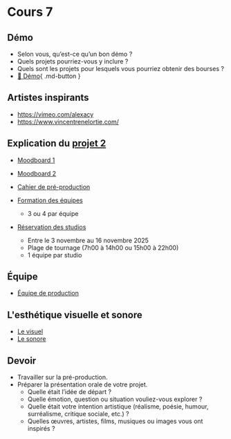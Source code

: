 # Cours 7

## Démo 
* Selon vous, qu’est-ce qu’un bon démo ? 
* Quels projets pourriez-vous y inclure ?
* Quels sont les projets pour lesquels vous pourriez obtenir des bourses ?
* [📁 Démo](https://cmontmorency365-my.sharepoint.com/:f:/g/personal/flpilote_cmontmorency_qc_ca/EoXof15gcg5Coi-w89uA4lwBuFkJoZGi3nojR1EkjHChww?e=XOgz9G%22%20\t%20%22_blank){ .md-button }   <br>

## Artistes inspirants
* https://vimeo.com/alexacy
* https://www.vincentrenelortie.com/


## Explication du [projet 2](projet_02.md)

* [Moodboard 1](https://www.youtube.com/watch?v=p03cRSbIQFU) 
* [Moodboard 2](https://www.youtube.com/watch?v=PnZnjSFHSzY)
  
* [Cahier de pré-production](https://cmontmorency365-my.sharepoint.com/:p:/g/personal/flpilote_cmontmorency_qc_ca/EROE8xk9chtLnZO33gl_hgMBOTZj9-KvitOQIIqjKQTZMw?e=wTnIyh)
* [Formation des équipes](https://cmontmorency365-my.sharepoint.com/:w:/g/personal/flpilote_cmontmorency_qc_ca/EWARe1xWaRBKjEki4WRvD0UBga173W95fjX9bzgzUINTXA?e=y2hwrM)
  * 3 ou 4 par équipe
* [Réservation des studios](https://teamup.com/ks5tb2ed4b9yetgo9v)
    * Entre le 3 novembre au 16 novembre 2025
    * Plage de tournage (7h00 à 14h00 ou 15h00 à 22h00)
    * 1 équipe par studio

## Équipe
* [Équipe de production](https://cmontmorency365-my.sharepoint.com/:p:/g/personal/flpilote_cmontmorency_qc_ca/ESxtiN2BY0dJgKzdREJtL-gB4RzfpaeDNt8apqepW6vTXQ?e=ZZWoF3)


## L'esthétique visuelle et sonore
* [Le visuel](https://cmontmorency365-my.sharepoint.com/:p:/g/personal/flpilote_cmontmorency_qc_ca/EXngM1RITXtCjr4M-CwvYs4BNOnE6Ux89wYgerIvACzF9g?e=Uri2m8)
* [Le sonore](https://cmontmorency365-my.sharepoint.com/:p:/g/personal/flpilote_cmontmorency_qc_ca/EVYtu8fNOnNJnFoR1yifeygBMPQEWFQW_Ex9S52lYviJqw?e=bwPmiA)

## Devoir 
* Travailler sur la pré-production. 
* Préparer la présentation orale de votre projet.
  * Quelle était l’idée de départ ?
  * Quelle émotion, question ou situation vouliez-vous explorer ?
  * Quelle était votre intention artistique (réalisme, poésie, humour, surréalisme, critique sociale, etc.) ?
  * Quelles œuvres, artistes, films, musiques ou images vous ont inspirés ?

